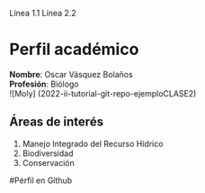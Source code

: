Línea 1.1
Línea 2.2
# Perfil académico
**Nombre**: Oscar Vásquez Bolaños  
**Profesión**: Biólogo  
![Moly] (2022-ii-tutorial-git-repo-ejemploCLASE2)

## Áreas de interés
1. Manejo Integrado del Recurso Hídrico
2. Biodiversidad
3. Conservación

#Pérfil en Github